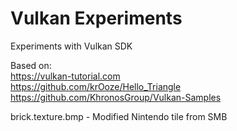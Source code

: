 # Vulkan Experiments  
Experiments with Vulkan SDK  

Based on:  
https://vulkan-tutorial.com  
https://github.com/krOoze/Hello_Triangle  
https://github.com/KhronosGroup/Vulkan-Samples  

brick.texture.bmp - Modified Nintendo tile from SMB